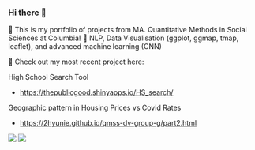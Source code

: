 ### Hi there 👋

🔭 This is my portfolio of projects from MA. Quantitative Methods in Social Sciences at Columbia!
🌱 NLP, Data Visualisation (ggplot, ggmap, tmap, leaflet), and advanced machine learning (CNN)


:tulip: Check out my most recent project here:

High School Search Tool
- https://thepublicgood.shinyapps.io/HS_search/

Geographic pattern in Housing Prices vs Covid Rates
- https://2hyunie.github.io/qmss-dv-group-g/part2.html


![](https://img.shields.io/badge/<code>-<Python>-informational?style=flat&?logo=#3776AB&logoColor=white&color=2bbc8a)
![](https://img.shields.io/badge/<code>-<R>-informational?style=flat&logo=<python>&logoColor=white&color=2bbc8a)
